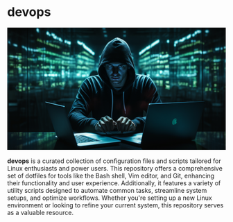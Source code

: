 # devops

![devops](devops.png)

**devops** is a curated collection of configuration files and scripts tailored for Linux enthusiasts and power users. This repository offers a comprehensive set of dotfiles for tools like the Bash shell, Vim editor, and Git, enhancing their functionality and user experience. Additionally, it features a variety of utility scripts designed to automate common tasks, streamline system setups, and optimize workflows. Whether you're setting up a new Linux environment or looking to refine your current system, this repository serves as a valuable resource.

